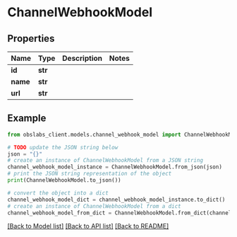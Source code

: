 # ChannelWebhookModel


## Properties

Name | Type | Description | Notes
------------ | ------------- | ------------- | -------------
**id** | **str** |  | 
**name** | **str** |  | 
**url** | **str** |  | 

## Example

```python
from obslabs_client.models.channel_webhook_model import ChannelWebhookModel

# TODO update the JSON string below
json = "{}"
# create an instance of ChannelWebhookModel from a JSON string
channel_webhook_model_instance = ChannelWebhookModel.from_json(json)
# print the JSON string representation of the object
print(ChannelWebhookModel.to_json())

# convert the object into a dict
channel_webhook_model_dict = channel_webhook_model_instance.to_dict()
# create an instance of ChannelWebhookModel from a dict
channel_webhook_model_from_dict = ChannelWebhookModel.from_dict(channel_webhook_model_dict)
```
[[Back to Model list]](../README.md#documentation-for-models) [[Back to API list]](../README.md#documentation-for-api-endpoints) [[Back to README]](../README.md)


